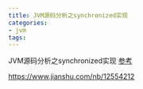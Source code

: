 ```yaml
---
title: JVM源码分析之synchronized实现
categories: 
- jvm
tags:
---
```


JVM源码分析之synchronized实现
[参考](https://www.jianshu.com/p/c5058b6fe8e5)

https://www.jianshu.com/nb/12554212